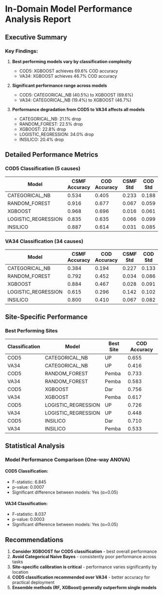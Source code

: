 # In-Domain Model Performance Analysis Report
## Executive Summary
### Key Findings:
1. **Best performing models vary by classification complexity**
   - COD5: XGBOOST achieves 69.6% COD accuracy
   - VA34: XGBOOST achieves 46.7% COD accuracy

2. **Significant performance range across models**
   - COD5: CATEGORICAL_NB (40.5%) to XGBOOST (69.6%)
   - VA34: CATEGORICAL_NB (19.4%) to XGBOOST (46.7%)

3. **Performance degradation from COD5 to VA34 affects all models**
   - CATEGORICAL_NB: 21.1% drop
   - RANDOM_FOREST: 22.5% drop
   - XGBOOST: 22.8% drop
   - LOGISTIC_REGRESSION: 34.0% drop
   - INSILICO: 20.4% drop

## Detailed Performance Metrics
### COD5 Classification (5 causes)
| Model | CSMF Accuracy | COD Accuracy | CSMF Std | COD Std |
|-------|--------------|-------------|----------|----------|
| CATEGORICAL_NB | 0.534 | 0.405 | 0.233 | 0.188 |
| RANDOM_FOREST | 0.916 | 0.677 | 0.067 | 0.059 |
| XGBOOST | 0.968 | 0.696 | 0.016 | 0.061 |
| LOGISTIC_REGRESSION | 0.835 | 0.635 | 0.066 | 0.099 |
| INSILICO | 0.887 | 0.614 | 0.031 | 0.085 |

### VA34 Classification (34 causes)
| Model | CSMF Accuracy | COD Accuracy | CSMF Std | COD Std |
|-------|--------------|-------------|----------|----------|
| CATEGORICAL_NB | 0.384 | 0.194 | 0.227 | 0.133 |
| RANDOM_FOREST | 0.792 | 0.452 | 0.034 | 0.086 |
| XGBOOST | 0.884 | 0.467 | 0.028 | 0.091 |
| LOGISTIC_REGRESSION | 0.615 | 0.296 | 0.142 | 0.102 |
| INSILICO | 0.800 | 0.410 | 0.067 | 0.082 |

## Site-Specific Performance
### Best Performing Sites
| Classification | Model | Best Site | COD Accuracy |
|---------------|-------|-----------|-------------|
| COD5 | CATEGORICAL_NB | UP | 0.655 |
| VA34 | CATEGORICAL_NB | UP | 0.416 |
| COD5 | RANDOM_FOREST | Pemba | 0.733 |
| VA34 | RANDOM_FOREST | Pemba | 0.583 |
| COD5 | XGBOOST | Dar | 0.756 |
| VA34 | XGBOOST | Pemba | 0.617 |
| COD5 | LOGISTIC_REGRESSION | UP | 0.726 |
| VA34 | LOGISTIC_REGRESSION | UP | 0.448 |
| COD5 | INSILICO | Dar | 0.710 |
| VA34 | INSILICO | Pemba | 0.533 |

## Statistical Analysis
### Model Performance Comparison (One-way ANOVA)
#### COD5 Classification:
- F-statistic: 6.845
- p-value: 0.0007
- Significant difference between models: Yes (α=0.05)

#### VA34 Classification:
- F-statistic: 8.037
- p-value: 0.0003
- Significant difference between models: Yes (α=0.05)

## Recommendations
1. **Consider XGBOOST for COD5 classification** - best overall performance
2. **Avoid Categorical Naive Bayes** - consistently poor performance across tasks
3. **Site-specific calibration is critical** - performance varies significantly by location
4. **COD5 classification recommended over VA34** - better accuracy for practical deployment
5. **Ensemble methods (RF, XGBoost) generally outperform single models**
